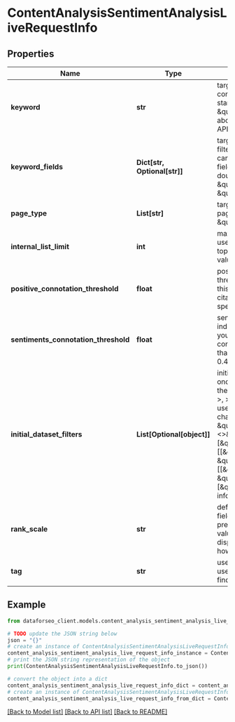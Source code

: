 # ContentAnalysisSentimentAnalysisLiveRequestInfo


## Properties

Name | Type | Description | Notes
------------ | ------------- | ------------- | -------------
**keyword** | **str** | target keyword required field UTF-8 encoding the keywords will be converted to a lowercase format; Note: to match an exact phrase instead of a stand-alone keyword, use double quotes and backslashes; example: \&quot;keyword\&quot;: \&quot;\\\&quot;tesla palo alto\\\&quot;\&quot; learn more about rules and limitations of keyword and keywords fields in DataForSEO APIs in this Help Center article | [optional] 
**keyword_fields** | **Dict[str, Optional[str]]** | target keyword fields and target keywords optional field use this parameter to filter the dataset by keywords that certain fields should contain; fields you can specify: title, main_title, previous_title, snippet you can indicate several fields; Note: to match an exact phrase instead of a stand-alone keyword, use double quotes and backslashes; example: \&quot;keyword_fields\&quot;: {     \&quot;snippet\&quot;: \&quot;\\\&quot;logitech mouse\\\&quot;\&quot;,     \&quot;main_title\&quot;: \&quot;sale\&quot; } | [optional] 
**page_type** | **List[str]** | target page types optional field use this parameter to filter the dataset by page types possible values: \&quot;ecommerce\&quot;, \&quot;news\&quot;, \&quot;blogs\&quot;, \&quot;message-boards\&quot;, \&quot;organization\&quot; | [optional] 
**internal_list_limit** | **int** | maximum number of elements within internal arrays optional field you can use this field to limit the number of elements within the following arrays: top_domains text_categories page_categories countries languages default value: 1 maximum value: 20 | [optional] 
**positive_connotation_threshold** | **float** | positive connotation threshold optional field specified as the probability index threshold for positive sentiment related to the citation content if you specify this field, connotation_types object in the response will only contain data on citations with positive sentiment probability more than or equal to the specified value possible values: from 0 to 1 default value: 0.4 | [optional] 
**sentiments_connotation_threshold** | **float** | sentiment connotation threshold optional field specified as the probability index threshold for sentiment connotations related to the citation content if you specify this field, sentiment_connotations object in the response will only contain data on citations where the probability per each sentiment is more than or equal to the specified value possible values: from 0 to 1 default value: 0.4 | [optional] 
**initial_dataset_filters** | **List[Optional[object]]** | initial dataset filtering parameters optional field you can add several filters at once (8 filters maximum) you should set a logical operator and, or between the conditions the following operators are supported: regex, not_regex, &lt;, &lt;&#x3D;, &gt;, &gt;&#x3D;, &#x3D;, &lt;&gt;, in, not_in, like,not_like, has, has_not, match, not_match you can use the % operator with like and not_like to match any string of zero or more characters example: [\&quot;domain\&quot;,\&quot;&lt;&gt;\&quot;, \&quot;logitech.com\&quot;] [[\&quot;domain\&quot;,\&quot;&lt;&gt;\&quot;,\&quot;logitech.com\&quot;],\&quot;and\&quot;,[\&quot;content_info.connotation_types.negative\&quot;,\&quot;&gt;\&quot;,1000]] [[\&quot;domain\&quot;,\&quot;&lt;&gt;\&quot;,\&quot;logitech.com\&quot;]], \&quot;and\&quot;, [[\&quot;content_info.connotation_types.negative\&quot;,\&quot;&gt;\&quot;,1000], \&quot;or\&quot;, [\&quot;content_info.text_category\&quot;,\&quot;has\&quot;,10994]]] for more information about filters, please refer to Content Analysis API – Filters | [optional] 
**rank_scale** | **str** | defines the scale used for calculating and displaying the rank values optional field you can use this parameter to choose whether rank values are presented on a 0–100 or 0–1000 scale possible values: one_hundred — rank values are displayed on a 0–100 scale one_thousand — rank values are displayed on a 0–1000 scale default value: one_thousand learn more about how this parameter works in this Help Center article | [optional] 
**tag** | **str** | user-defined task identifier optional field the character limit is 255 you can use this parameter to identify the task and match it with the result you will find the specified tag value in the data object of the response | [optional] 

## Example

```python
from dataforseo_client.models.content_analysis_sentiment_analysis_live_request_info import ContentAnalysisSentimentAnalysisLiveRequestInfo

# TODO update the JSON string below
json = "{}"
# create an instance of ContentAnalysisSentimentAnalysisLiveRequestInfo from a JSON string
content_analysis_sentiment_analysis_live_request_info_instance = ContentAnalysisSentimentAnalysisLiveRequestInfo.from_json(json)
# print the JSON string representation of the object
print(ContentAnalysisSentimentAnalysisLiveRequestInfo.to_json())

# convert the object into a dict
content_analysis_sentiment_analysis_live_request_info_dict = content_analysis_sentiment_analysis_live_request_info_instance.to_dict()
# create an instance of ContentAnalysisSentimentAnalysisLiveRequestInfo from a dict
content_analysis_sentiment_analysis_live_request_info_from_dict = ContentAnalysisSentimentAnalysisLiveRequestInfo.from_dict(content_analysis_sentiment_analysis_live_request_info_dict)
```
[[Back to Model list]](../README.md#documentation-for-models) [[Back to API list]](../README.md#documentation-for-api-endpoints) [[Back to README]](../README.md)



